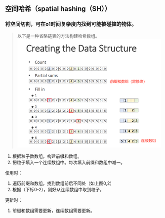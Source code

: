 ## 空间哈希（spatial hashing（SH））

### 将空间切割，可在o1时间复杂度内找到可能被碰撞的物体。

> 以下是一种省略链表的方法构建哈希数组。
![alt text](image.png)

1. 根据粒子数数组，构建前缀和数组。
2. 把粒子填入一个连续数组中。每次填入前缀和数组中减一。

使用时： 
1. 遍历前缀和数组，找到数组前后不同处（如上图0,2）
2. 根据（下标0-2），刚好从连续数组中取到粒子。

更新时：
1. 前缀和数组需要更新，连续数组需要更新。
